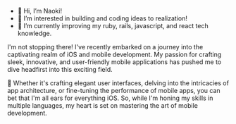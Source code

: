 - 👋 Hi, I’m Naoki! 
- 👀 I’m interested in building and coding ideas to realization! 
- 🌱 I’m currently improving my ruby, rails, javascript, and react tech knowledge.

I'm not stopping there! I've recently embarked on a journey into the captivating realm of iOS and mobile development. My passion for crafting sleek, innovative, and user-friendly mobile applications has pushed me to dive headfirst into this exciting field.

📱 Whether it's crafting elegant user interfaces, delving into the intricacies of app architecture, or fine-tuning the performance of mobile apps, you can bet that I'm all ears for everything iOS. So, while I'm honing my skills in multiple languages, my heart is set on mastering the art of mobile development.

<!---
iamnaokitakahashi/iamnaokitakahashi is a ✨ special ✨ repository because its `README.md` (this file) appears on your GitHub profile.
You can click the Preview link to take a look at your changes.
--->
